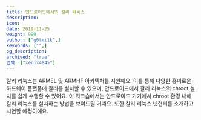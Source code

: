 ```yaml
---
title: 안드로이드에서의 칼리 리눅스
description:
icon:
date: 2019-11-25
weight: 999
author: ["g0tmi1k",]
keywords: ["",]
og_description:
archived: "true"
번역: ["xenix4845"]
---
```


칼리 리눅스는 ARMEL 및 ARMHF 아키텍처를 지원해요. 이를 통해 다양한 흥미로운 하드웨어 플랫폼에 칼리를 설치할 수 있으며, 안드로이드에서 칼리 리눅스의 chroot 설치를 쉽게 수행할 수 있어요. 이 워크숍에서는 안드로이드 기기에서 chroot 환경 내에 칼리 리눅스를 설치하는 방법을 보여드릴 거예요. 또한 칼리 리눅스 넷헌터를 소개하고 시연할 예정이에요.
